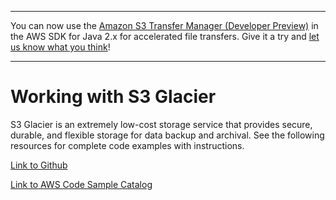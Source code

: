 --------

You can now use the [Amazon S3 Transfer Manager \(Developer Preview\)](https://bit.ly/2WQebiP) in the AWS SDK for Java 2\.x for accelerated file transfers\. Give it a try and [let us know what you think](https://bit.ly/3zT1YYM)\!

--------

# Working with S3 Glacier<a name="examples-glacier"></a>

 S3 Glacier is an extremely low\-cost storage service that provides secure, durable, and flexible storage for data backup and archival\. See the following resources for complete code examples with instructions\.

 [Link to Github](https://github.com/awsdocs/aws-doc-sdk-examples/tree/master/javav2/example_code/glacier) 

 [Link to AWS Code Sample Catalog](http://docs.aws.amazon.com/code-samples/latest/catalog/code-catalog-javav2-example_code-glacier.html) 